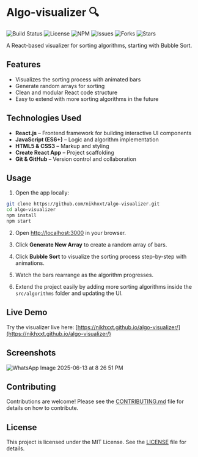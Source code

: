 # Algo-visualizer 🔍

![Build Status](https://img.shields.io/badge/build-passing-brightgreen)
![License](https://img.shields.io/github/license/nikhxxt/algo-visualizer)
![NPM](https://img.shields.io/badge/npm-v9.0.0-blue)
![Issues](https://img.shields.io/github/issues/nikhxxt/algo-visualizer)
![Forks](https://img.shields.io/github/forks/nikhxxt/algo-visualizer)
![Stars](https://img.shields.io/github/stars/nikhxxt/algo-visualizer)

A React-based visualizer for sorting algorithms, starting with Bubble Sort.

## Features

- Visualizes the sorting process with animated bars
- Generate random arrays for sorting
- Clean and modular React code structure
- Easy to extend with more sorting algorithms in the future

## Technologies Used

- **React.js** – Frontend framework for building interactive UI components
- **JavaScript (ES6+)** – Logic and algorithm implementation
- **HTML5 & CSS3** – Markup and styling
- **Create React App** – Project scaffolding
- **Git & GitHub** – Version control and collaboration

## Usage

1. Open the app locally:

```bash
git clone https://github.com/nikhxxt/algo-visualizer.git
cd algo-visualizer
npm install
npm start
````

2. Open [http://localhost:3000](http://localhost:3000) in your browser.

3. Click **Generate New Array** to create a random array of bars.

4. Click **Bubble Sort** to visualize the sorting process step-by-step with animations.

5. Watch the bars rearrange as the algorithm progresses.

6. Extend the project easily by adding more sorting algorithms inside the `src/algorithms` folder and updating the UI.

## Live Demo

Try the visualizer live here:
[https://nikhxxt.github.io/algo-visualizer/](https://nikhxxt.github.io/algo-visualizer/)

## Screenshots
![WhatsApp Image 2025-06-13 at 8 26 51 PM](https://github.com/user-attachments/assets/4193167b-cb8a-4e86-a49a-b44d1a5ac103)

## Contributing

Contributions are welcome!
Please see the [CONTRIBUTING.md](CONTRIBUTING.md) file for details on how to contribute.

## License

This project is licensed under the MIT License. See the [LICENSE](LICENSE) file for details.



